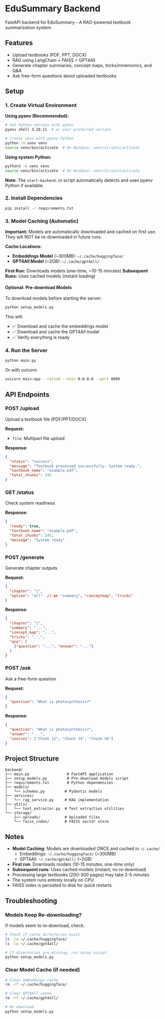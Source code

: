 # EduSummary Backend

FastAPI backend for EduSummary - A RAG-powered textbook summarization system.

## Features

- Upload textbooks (PDF, PPT, DOCX)
- RAG using LangChain + FAISS + GPT4All
- Generate chapter summaries, concept maps, tricks/mnemonics, and Q&A
- Ask free-form questions about uploaded textbooks

## Setup

### 1. Create Virtual Environment

**Using pyenv (Recommended):**
```bash
# Set Python version with pyenv
pyenv shell 3.10.11  # or your preferred version

# Create venv with pyenv Python
python -m venv venv
source venv/bin/activate  # On Windows: venv\Scripts\activate
```

**Using system Python:**
```bash
python3 -m venv venv
source venv/bin/activate  # On Windows: venv\Scripts\activate
```

**Note:** The `start-backend.sh` script automatically detects and uses pyenv Python if available.

### 2. Install Dependencies

```bash
pip install -r requirements.txt
```

### 3. Model Caching (Automatic)

**Important:** Models are automatically downloaded and cached on first use. They will NOT be re-downloaded in future runs.

**Cache Locations:**
- **Embeddings Model** (~300MB): `~/.cache/huggingface/`
- **GPT4All Model** (~2GB): `~/.cache/gpt4all/`

**First Run:** Downloads models (one-time, ~10-15 minutes)
**Subsequent Runs:** Uses cached models (instant loading)

#### Optional: Pre-download Models

To download models before starting the server:

```bash
python setup_models.py
```

This will:
- ✅ Download and cache the embeddings model
- ✅ Download and cache the GPT4All model
- ✅ Verify everything is ready

### 4. Run the Server

```bash
python main.py
```

Or with uvicorn:

```bash
uvicorn main:app --reload --host 0.0.0.0 --port 8000
```

## API Endpoints

### POST /upload
Upload a textbook file (PDF/PPT/DOCX)

**Request:**
- `file`: Multipart file upload

**Response:**
```json
{
  "status": "success",
  "message": "Textbook processed successfully. System ready.",
  "textbook_name": "example.pdf",
  "total_chunks": 245
}
```

### GET /status
Check system readiness

**Response:**
```json
{
  "ready": true,
  "textbook_name": "example.pdf",
  "total_chunks": 245,
  "message": "System ready"
}
```

### POST /generate
Generate chapter outputs

**Request:**
```json
{
  "chapter": "1",
  "option": "all"  // or "summary", "conceptmap", "tricks"
}
```

**Response:**
```json
{
  "chapter": "1",
  "summary": "...",
  "concept_map": "...",
  "tricks": "...",
  "qna": [
    {"question": "...", "answer": "..."}
  ]
}
```

### POST /ask
Ask a free-form question

**Request:**
```json
{
  "question": "What is photosynthesis?"
}
```

**Response:**
```json
{
  "question": "What is photosynthesis?",
  "answer": "...",
  "sources": ["Chunk 12", "Chunk 34", "Chunk 56"]
}
```

## Project Structure

```
backend/
├── main.py                 # FastAPI application
├── setup_models.py         # Pre-download models script
├── requirements.txt        # Python dependencies
├── models/
│   └── schemas.py         # Pydantic models
├── services/
│   └── rag_service.py     # RAG implementation
├── utils/
│   └── text_extractor.py  # Text extraction utilities
└── storage/
    ├── uploads/           # Uploaded files
    └── faiss_index/       # FAISS vector store
```

## Notes

- **Model Caching**: Models are downloaded ONCE and cached in `~/.cache/`
  - Embeddings: `~/.cache/huggingface/` (~300MB)
  - GPT4All: `~/.cache/gpt4all/` (~2GB)
- **First run**: Downloads models (10-15 minutes, one-time only)
- **Subsequent runs**: Uses cached models (instant, no re-download)
- Processing large textbooks (200-300 pages) may take 2-5 minutes
- The system runs entirely locally on CPU
- FAISS index is persisted to disk for quick restarts

## Troubleshooting

### Models Keep Re-downloading?

If models seem to re-download, check:

```bash
# Check if cache directories exist
ls -la ~/.cache/huggingface/
ls -la ~/.cache/gpt4all/

# If directories are missing, run setup script
python setup_models.py
```

### Clear Model Cache (if needed)

```bash
# Clear embeddings cache
rm -rf ~/.cache/huggingface/

# Clear GPT4All cache
rm -rf ~/.cache/gpt4all/

# Re-download
python setup_models.py
```

